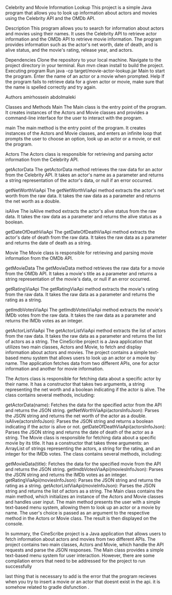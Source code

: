 Celebrity and Movie Information Lookup
This project is a simple Java program that allows you to look up information about actors and movies using the Celebrity API and the OMDb API.

Description
This program allows you to search for information about actors and movies using their names. It uses the Celebrity API to retrieve actor information and the OMDb API to retrieve movie information. The program provides information such as the actor's net worth, date of death, and is alive status, and the movie's rating, release year, and actors.

Dependencies
Clone the repository to your local machine.
Navigate to the project directory in your terminal.
Run mvn clean install to build the project.
Executing program
Run java -cp target/movie-actor-lookup.jar Main to start the program.
Enter the name of an actor or a movie when prompted.
Help
If the program fails to retrieve data for a given actor or movie, make sure that the name is spelled correctly and try again.

Authors
amirhossein abdolmaleki


Classes and Methods
Main
The Main class is the entry point of the program. It creates instances of the Actors and Movie classes and provides a command-line interface for the user to interact with the program.

main
The main method is the entry point of the program. It creates instances of the Actors and Movie classes, and enters an infinite loop that prompts the user to choose an option, look up an actor or a movie, or exit the program.

Actors
The Actors class is responsible for retrieving and parsing actor information from the Celebrity API.

getActorData
The getActorData method retrieves the raw data for an actor from the Celebrity API. It takes an actor's name as a parameter and returns a string representation of the actor's data, or null if an error occurred.

getNetWorthViaApi
The getNetWorthViaApi method extracts the actor's net worth from the raw data. It takes the raw data as a parameter and returns the net worth as a double.

isAlive
The isAlive method extracts the actor's alive status from the raw data. It takes the raw data as a parameter and returns the alive status as a boolean.

getDateOfDeathViaApi
The getDateOfDeathViaApi method extracts the actor's date of death from the raw data. It takes the raw data as a parameter and returns the date of death as a string.

Movie
The Movie class is responsible for retrieving and parsing movie information from the OMDb API.

getMovieData
The getMovieData method retrieves the raw data for a movie from the OMDb API. It takes a movie's title as a parameter and returns a string representation of the movie's data, or null if an error occurred.

getRatingViaApi
The getRatingViaApi method extracts the movie's rating from the raw data. It takes the raw data as a parameter and returns the rating as a string.

getImdbVotesViaApi
The getImdbVotesViaApi method extracts the movie's IMDb votes from the raw data. It takes the raw data as a parameter and returns the IMDb votes as an integer.

getActorListViaApi
The getActorListViaApi method extracts the list of actors from the raw data. It takes the raw data as a parameter and returns the list of actors as a string.
The CineScribe project is a Java application that utilizes two main classes, 
Actors and Movie, to fetch and display information about actors and movies. The project contains a simple text-based menu system that allows users to look up an actor or a movie by name. The application fetches data from two different APIs, one for actor information and another for movie information.

The Actors class is responsible for fetching data about a specific actor by their name. It has a constructor that takes two arguments, a string representing the net worth and a boolean indicating if the actor is alive. The class contains several methods, including:

getActorData(name): Fetches the data for the specified actor from the API and returns the JSON string.
getNetWorthViaApi(actorsInfoJson): Parses the JSON string and returns the net worth of the actor as a double.
isAlive(actorsInfoJson): Parses the JSON string and returns a boolean indicating if the actor is alive or not.
getDateOfDeathViaApi(actorsInfoJson): Parses the JSON string and returns the date of death of the actor as a string.
The Movie class is responsible for fetching data about a specific movie by its title. It has a constructor that takes three arguments: an ArrayList of strings representing the actors, a string for the rating, and an integer for the IMDb votes. The class contains several methods, including:

getMovieData(title): Fetches the data for the specified movie from the API and returns the JSON string.
getImdbVotesViaApi(moviesInfoJson): Parses the JSON string and returns the IMDb votes as an integer.
getRatingViaApi(moviesInfoJson): Parses the JSON string and returns the rating as a string.
getActorListViaApi(movieInfoJson): Parses the JSON string and returns the list of actors as a string.
The Main class contains the main method, which initializes an instance of the Actors and Movie classes and handles user input. The main method presents the user with a simple text-based menu system, allowing them to look up an actor or a movie by name. The user's choice is passed as an argument to the respective method in the Actors or Movie class. The result is then displayed on the console.


In summary, the CineScribe project is a Java application that allows users to fetch information about actors and movies from two different APIs. The project contains two main classes, Actors and Movie, which handle the API requests and parse the JSON responses. The Main class provides a simple text-based menu system for user interaction. However, there are some compilation errors that need to be addressed for the project to run successfully

last thing that is necessary to add is the error that the program recieves when you try to insert a movie or an actor that doesnt exist in the api.
it is somehow related to gradle disfunction .





